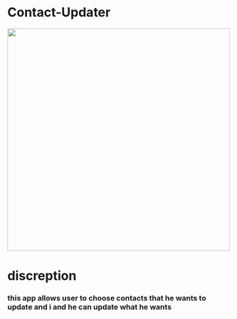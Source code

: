 # Contact-Updater
<img src="ContactUpdater.gif" width="500"/>

# discreption

### this app allows user to choose contacts that he wants to update and i and he can update what he wants 
